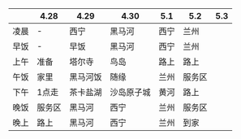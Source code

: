 
|   |4.28|4.29|4.30|5.1|5.2|5.3|
|-  |-  |-  |-  |-  |-  |-  |
|凌晨|-  |西宁|黑马河|西宁|兰州
|早饭|-  |早饭|黑马河|西宁|兰州
|上午|准备|塔尔寺|鸟岛|路上|路上
|午饭|家里|黑马河饭|随缘|兰州|服务区
|下午|1点走|茶卡盐湖|沙岛原子城|黄河|路上
|晚饭|服务区|黑马河|西宁|兰州|服务区
|晚上|路上 |黑马河|西宁|兰州|到家
